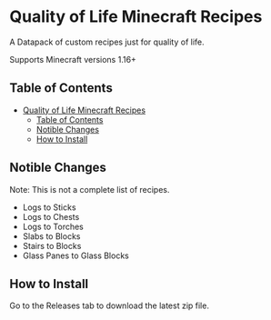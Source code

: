 # Quality of Life Minecraft Recipes

A Datapack of custom recipes just for quality of life.

Supports Minecraft versions 1.16+

## Table of Contents

- [Quality of Life Minecraft Recipes](#quality-of-life-minecraft-recipes)
  - [Table of Contents](#table-of-contents)
  - [Notible Changes](#notible-changes)
  - [How to Install](#how-to-install)

## Notible Changes

Note: This is not a complete list of recipes.

- Logs to Sticks
- Logs to Chests
- Logs to Torches
- Slabs to Blocks
- Stairs to Blocks
- Glass Panes to Glass Blocks

## How to Install

Go to the Releases tab to download the latest zip file.
